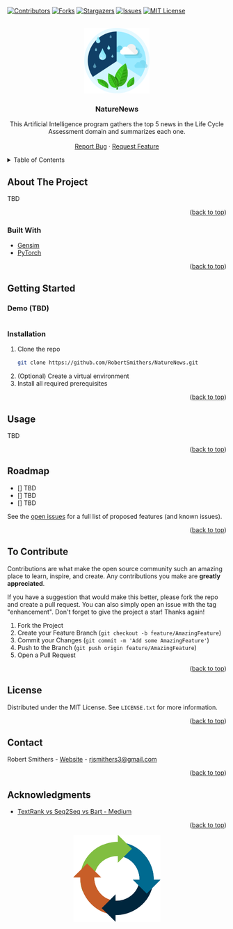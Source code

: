<div id="top"></div>

<!-- PROJECT SHIELDS -->
<!--
*** I'm using markdown "reference style" links for readability.
*** Reference links are enclosed in brackets [ ] instead of parentheses ( ).
*** See the bottom of this document for the declaration of the reference variables
*** for contributors-url, forks-url, etc. This is an optional, concise syntax you may use.
*** https://www.markdownguide.org/basic-syntax/#reference-style-links
-->
[![Contributors][contributors-shield]][contributors-url]
[![Forks][forks-shield]][forks-url]
[![Stargazers][stars-shield]][stars-url]
[![Issues][issues-shield]][issues-url]
[![MIT License][license-shield]][license-url]
<!-- [![LinkedIn][linkedin-shield]][linkedin-url] -->



<!-- PROJECT LOGO -->
<br />
<div align="center">
  <a href="https://github.com/RobertSmithers/NatureNews">
    <img src="images/logo.png" alt="Logo" width="150" height="150">
  </a>

<h3 align="center">NatureNews</h3>

  <p align="center">
    This Artificial Intelligence program gathers the top 5 news in the Life Cycle Assessment domain and summarizes each one.
    <br />
    <br />
    <a href="https://github.com/RobertSmithers/NatureNews/issues">Report Bug</a>
    ·
    <a href="https://github.com/RobertSmithers/NatureNews/issues">Request Feature</a>
  </p>
</div>



<!-- TABLE OF CONTENTS -->
<details>
  <summary>Table of Contents</summary>
  <ol>
    <li>
      <a href="#about-the-project">About The Project</a>
      <ul>
        <li><a href="#built-with">Built With</a></li>
      </ul>
    </li>
    <li>
      <a href="#getting-started">Getting Started</a>
      <ul>
        <li><a href="#prerequisites">Prerequisites</a></li>
        <li><a href="#installation">Installation</a></li>
      </ul>
    </li>
    <li><a href="#usage">Usage</a></li>
    <li><a href="#roadmap">Roadmap</a></li>
    <li><a href="#contributing">Contributing</a></li>
    <li><a href="#license">License</a></li>
    <li><a href="#contact">Contact</a></li>
    <li><a href="#acknowledgments">Acknowledgments</a></li>
  </ol>
</details>



<!-- ABOUT THE PROJECT -->
## About The Project

TBD

<!-- [![Product Art][art1]](https://github.com/RobertSmithers/NatureNews)
[![Product Art][art1]](https://github.com/RobertSmithers/NatureNews) -->

<p align="right">(<a href="#top">back to top</a>)</p>



### Built With

* [Gensim](https://pypi.org/project/gensim/)
* [PyTorch](https://pytorch.org/)

<p align="right">(<a href="#top">back to top</a>)</p>



<!-- GETTING STARTED -->
## Getting Started

### Demo (TBD)
```

```

<!-- ### Prerequisites

This is an example of how to list things you need to use the software and how to install them. It is recommended to install these within a virtual environment within the repository.

* PyTorch
  ```sh
  pip install torch
  ```

* PyTorch3D
  ```sh
  pip install "git+https://github.com/facebookresearch/pytorch3d.git@stable"
  ``` -->

### Installation

1. Clone the repo
   ```sh
   git clone https://github.com/RobertSmithers/NatureNews.git
   ```
2. (Optional) Create a virtual environment
3. Install all required prerequisites

<p align="right">(<a href="#top">back to top</a>)</p>



<!-- USAGE EXAMPLES -->
## Usage

TBD

<p align="right">(<a href="#top">back to top</a>)</p>



<!-- ROADMAP -->
## Roadmap

- [] TBD
- [] TBD
- [] TBD

See the [open issues](https://github.com/RobertSmithers/NatureNews/issues) for a full list of proposed features (and known issues).

<p align="right">(<a href="#top">back to top</a>)</p>

<!-- CONTRIBUTING -->
## To Contribute

Contributions are what make the open source community such an amazing place to learn, inspire, and create. Any contributions you make are **greatly appreciated**.

If you have a suggestion that would make this better, please fork the repo and create a pull request. You can also simply open an issue with the tag "enhancement".
Don't forget to give the project a star! Thanks again!

1. Fork the Project
2. Create your Feature Branch (`git checkout -b feature/AmazingFeature`)
3. Commit your Changes (`git commit -m 'Add some AmazingFeature'`)
4. Push to the Branch (`git push origin feature/AmazingFeature`)
5. Open a Pull Request

<p align="right">(<a href="#top">back to top</a>)</p>



<!-- LICENSE -->
## License

Distributed under the MIT License. See `LICENSE.txt` for more information.

<p align="right">(<a href="#top">back to top</a>)</p>



<!-- CONTACT -->
## Contact

Robert Smithers - [Website](https://robertsmithers.github.io/) - rjsmithers3@gmail.com

<p align="right">(<a href="#top">back to top</a>)</p>



<!-- ACKNOWLEDGMENTS -->
## Acknowledgments

* [TextRank vs Seq2Seq vs Bart - Medium](https://towardsdatascience.com/text-summarization-with-nlp-textrank-vs-seq2seq-vs-bart-474943efeb09)

<p align="right">(<a href="#top">back to top</a>)</p>

<div align="center">
    <img src="images/footer.png" alt="Logo" width="200" height="200">
</div>

<!-- MARKDOWN LINKS & IMAGES -->
<!-- https://www.markdownguide.org/basic-syntax/#reference-style-links -->
[contributors-shield]: https://img.shields.io/github/contributors/RobertSmithers/NatureNews.svg?style=for-the-badge
[contributors-url]: https://github.com/RobertSmithers/NatureNews/graphs/contributors
[forks-shield]: https://img.shields.io/github/forks/RobertSmithers/NatureNews.svg?style=for-the-badge
[forks-url]: https://github.com/RobertSmithers/NatureNews/network/members
[stars-shield]: https://img.shields.io/github/stars/RobertSmithers/NatureNews.svg?style=for-the-badge
[stars-url]: https://github.com/RobertSmithers/NatureNews/stargazers
[issues-shield]: https://img.shields.io/github/issues/RobertSmithers/NatureNews.svg?style=for-the-badge
[issues-url]: https://github.com/RobertSmithers/NatureNews/issues
[license-shield]: https://img.shields.io/github/license/RobertSmithers/NatureNews.svg?style=for-the-badge
[license-url]: https://github.com/RobertSmithers/NatureNews/blob/main/LICENSE
[linkedin-shield]: https://img.shields.io/badge/-LinkedIn-black.svg?style=for-the-badge&logo=linkedin&colorB=555
<!-- [linkedin-url]: https://linkedin.com/in/linkedin_username -->
[product-screenshot]: images/footer.png
[teeth-art1]: images/input.png
[teeth-art2]: images/predicted.png